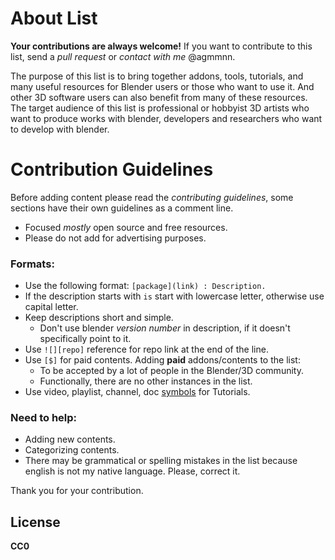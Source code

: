 # About List

**Your contributions are always welcome!** If you want to contribute to this list, send a _pull request_ or _contact with me_ @agmmnn.

The purpose of this list is to bring together addons, tools, tutorials, and many useful resources for Blender users or those who want to use it. And other 3D software users can also benefit from many of these resources. The target audience of this list is professional or hobbyist 3D artists who want to produce works with blender, developers and researchers who want to develop with blender.

# Contribution Guidelines

Before adding content please read the _contributing guidelines_, some sections have their own guidelines as a comment line.

-   Focused _mostly_ open source and free resources.
-   Please do not add for advertising purposes.

### Formats:

-   Use the following format: `[package](link) : Description.`
-   If the description starts with `is` start with lowercase letter, otherwise use capital letter.
-   Keep descriptions short and simple.
    -   Don't use blender _version number_ in description, if it doesn't specifically point to it.
-   Use `![][repo]` reference for repo link at the end of the line.
-   Use `[$]` for paid contents. Adding **paid** addons/contents to the list:
    -   To be accepted by a lot of people in the Blender/3D community.
    -   Functionally, there are no other instances in the list.
-   Use video, playlist, channel, doc [symbols](https://github.com/agmmnn/awesome-blender#symbols-) for Tutorials.

### Need to help:

-   Adding new contents.
-   Categorizing contents.
-   There may be grammatical or spelling mistakes in the list because english is not my native language. Please, correct it.

Thank you for your contribution.

## License

**CC0**
